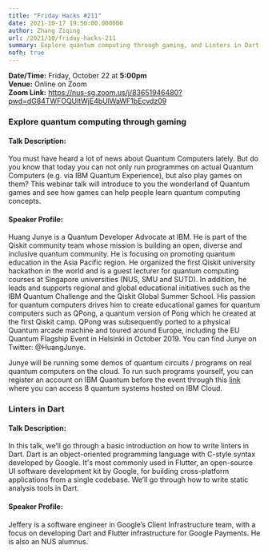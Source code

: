 ```yaml
---
title: "Friday Hacks #211"
date: 2021-10-17 19:50:00.000000
author: Zhang Ziqing
url: /2021/10/friday-hacks-211
summary: Explore quantum computing through gaming, and Linters in Dart
nofh: true
---
```


**Date/Time:** Friday, October 22 at **5:00pm**<br />
**Venue:** Online on Zoom<br />
**Zoom Link:** https://nus-sg.zoom.us/j/83651946480?pwd=dG84TWFOQUltWjE4bUlWaWF1bEcvdz09

### Explore quantum computing through gaming

#### Talk Description:

You must have heard a lot of news about Quantum Computers lately. But do you know that today you can not only run programmes on actual Quantum Computers (e.g. via IBM Quantum Experience), but also play games on them? This webinar talk will introduce to you the wonderland of Quantum games and see how games can help people learn quantum computing concepts.

#### Speaker Profile:

Huang Junye is a Quantum Developer Advocate at IBM. He is part of the Qiskit community team whose mission is building an open, diverse and inclusive quantum community. He is focusing on promoting quantum education in the Asia Pacific region. He organized the first Qiskit university hackathon in the world and is a guest lecturer for quantum computing courses at Singapore universities (NUS, SMU and SUTD). In addition, he leads and supports regional and global educational initiatives such as the IBM Quantum Challenge and the Qiskit Global Summer School. His passion for quantum computers drives him to create educational games for quantum computers such as QPong, a quantum version of Pong which he created at the first Qiskit camp. QPong was subsequently ported to a physical Quantum arcade machine and toured around Europe, including the EU Quantum Flagship Event in Helsinki in October 2019. You can find Junye on Twitter: @HuangJunye.

Junye will be running some demos of quantum circuits / programs on real quantum computers on the cloud. To run such programs yourself, you can register an account on IBM Quantum before the event through this [link](https://quantum-computing.ibm.com/) where you can access 8 quantum systems hosted on IBM Cloud.

### Linters in Dart

#### Talk Description:

In this talk, we’ll go through a basic introduction on how to write linters in Dart. Dart is an object-oriented programming language with C-style syntax developed by Google. It's most commonly used in Flutter, an open-source UI software development kit by Google, for building cross-platform applications from a single codebase. We’ll go through how to write static analysis tools in Dart.

#### Speaker Profile:

Jeffery is a software engineer in Google’s Client Infrastructure team, with a focus on developing Dart and Flutter infrastructure for Google Payments. He is also an NUS alumnus.
